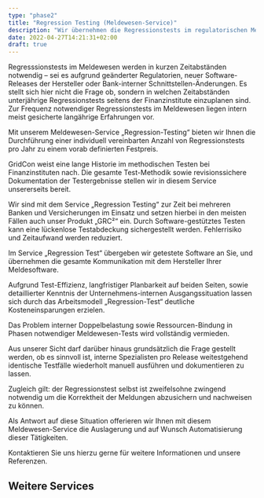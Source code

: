 ```yaml
---
type: "phase2"
title: "Regression Testing (Meldewesen-Service)"
description: "Wir übernehmen die Regressionstests im regulatorischen Meldewesen.Sie konzentieren sich auf Kernkompetenzen und strategische Weiterentwicklung Ihrer Abteilung."
date: 2022-04-27T14:21:31+02:00
draft: true
---
```


Regresssionstests im Meldewesen werden in kurzen Zeitabständen notwendig – sei es aufgrund geänderter Regulatorien, neuer Software-Releases der Hersteller oder Bank-interner Schnittstellen-Änderungen. Es stellt sich hier nicht die Frage ob, sondern in welchen Zeitabständen unterjährige Regressionstests seitens der Finanzinstitute einzuplanen sind. Zur Frequenz notwendiger Regressionstests im Meldewesen liegen intern meist gesicherte langährige Erfahrungen vor.

Mit unserem Meldewesen-Service „Regression-Testing“ bieten wir Ihnen die Durchführung einer individuell vereinbarten Anzahl von Regressionstests pro Jahr zu einem vorab definierten Festpreis.

GridCon weist eine lange Historie im methodischen Testen bei Finanzinstituten nach. Die gesamte Test-Methodik sowie revisionssichere Dokumentation der Testergebnisse stellen wir in diesem Service unsererseits bereit.

Wir sind mit dem Service „Regression Testing“ zur Zeit bei mehreren Banken und Versicherungen im Einsatz und setzen hierbei in den meisten Fällen auch unser Produkt „GRC²“ ein. Durch Software-gestütztes Testen kann eine lückenlose Testabdeckung sichergestellt werden. Fehlerrisiko und Zeitaufwand werden reduziert.

Im Service „Regression Test“ übergeben wir getestete Software an Sie, und übernehmen die gesamte Kommunikation mit dem Hersteller Ihrer Meldesoftware.

Aufgrund Test-Effizienz, langfristiger Planbarkeit auf beiden Seiten, sowie detaillierter Kenntnis der Unternehmens-internen Ausgangssituation lassen sich durch das Arbeitsmodell „Regression-Test“ deutliche Kosteneinsparungen erzielen.

Das Problem interner Doppelbelastung sowie Ressourcen-Bindung in Phasen notwendiger Meldewesen-Tests wird vollständig vermieden.

Aus unserer Sicht darf darüber hinaus grundsätzlich die Frage gestellt werden, ob es sinnvoll ist, interne Spezialisten pro Release weitestgehend identische Testfälle wiederholt manuell ausführen und dokumentieren zu lassen.

Zugleich gilt: der Regressionstest selbst ist zweifelsohne zwingend notwendig um die Korrektheit der Meldungen abzusichern und nachweisen zu können.

Als Antwort auf diese Situation offerieren wir Ihnen mit diesem Meldewesen-Service die Auslagerung und auf Wunsch Automatisierung dieser Tätigkeiten.

Kontaktieren Sie uns hierzu gerne für weitere Informationen und unsere Referenzen.

## Weitere Services